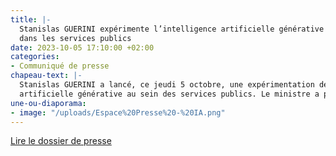 ```yaml
---
title: |-
  Stanislas GUERINI expérimente l’intelligence artificielle générative
  dans les services publics
date: 2023-10-05 17:10:00 +02:00
categories:
- Communiqué de presse
chapeau-text: |-
  Stanislas GUERINI a lancé, ce jeudi 5 octobre, une expérimentation de l’intelligence
  artificielle générative au sein des services publics. Le ministre a présenté sa stratégie pour anticiper et accompagner le déploiement de l’intelligence artificielle dans la fonction publique, dans la continuité de la stratégie nationale pour l’intelligence artificielle et du comité de l’intelligence artificielle générative installé par la Première ministre. Ce comité aura notamment vocation à éclairer notre politique sur l’usage de l’intelligence artificielle dans les services publics.
une-ou-diaporama:
- image: "/uploads/Espace%20Presse%20-%20IA.png"
---
```


<div class="lien-important"><p><a href="https://www.numerique.gouv.fr/espace-presse/stanislas-guerini-experimente-lintelligence-artificielle-generative-dans-les-services-publics/">Lire le dossier de presse</a></p></div>